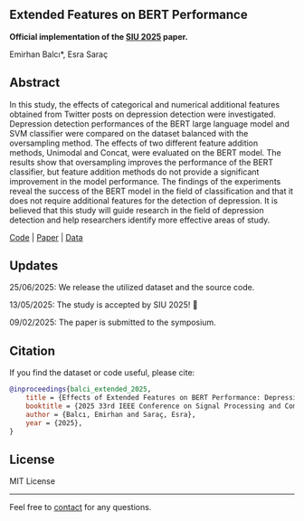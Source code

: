 ## Extended Features on BERT Performance

<b>Official implementation of the [SIU 2025](https://www.ieee.org.tr/33-ieee-sinyal-isleme-ve-iletisim-uygulamalari-kurultayi-siu/) paper.</b>

Emirhan Balcı*, Esra Saraç

## Abstract
In this study, the effects of categorical and numerical additional features obtained from Twitter posts on depression detection were investigated. Depression detection performances of the BERT large language model and SVM classifier were compared on the dataset balanced with the oversampling method. The effects of two different feature addition methods, Unimodal and Concat, were evaluated on the BERT model. The results show that oversampling improves the performance of the BERT classifier, but feature addition methods do not provide a significant improvement in the model performance. The findings of the experiments reveal the success of the BERT model in the field of classification and that it does not require additional features for the detection of depression. It is believed that this study will guide research in the field of depression detection and help researchers identify more effective areas of study.

[Code](https://github.com/BashMocha/Extended-Features-on-BERT-Performance/tree/master/notebooks) | [Paper]() | [Data](https://github.com/BashMocha/Extended-Features-on-BERT-Performance/tree/master/data)

## Updates

25/06/2025: We release the utilized dataset and the source code.

13/05/2025: The study is accepted by SIU 2025! 🎉

09/02/2025: The paper is submitted to the symposium.

## Citation

If you find the dataset or code useful, please cite:

```bibtex
@inproceedings{balci_extended_2025,
	title = {Effects of Extended Features on BERT Performance: Depression Detection},
	booktitle = {2025 33rd IEEE Conference on Signal Processing and Communications Applications (SIU2025},
	author = {Balcı, Emirhan and Saraç, Esra},
	year = {2025},
}
```

## License

MIT License

<hr>

Feel free to [contact](mailto:emirbalci360@gmail.com) for any questions.
